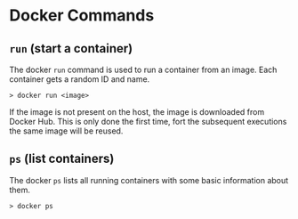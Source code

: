 # Docker Commands

## ```run``` (start a container)

The docker ```run``` command is used to run a container from an image. Each container gets a random ID and name.

    > docker run <image>

If the image is not present on the host, the image is downloaded from Docker Hub. This is only done the first time, fort the subsequent executions the same image will be reused.

## ```ps``` (list containers)

The docker ```ps``` lists all running containers with some basic information about them.

    > docker ps

